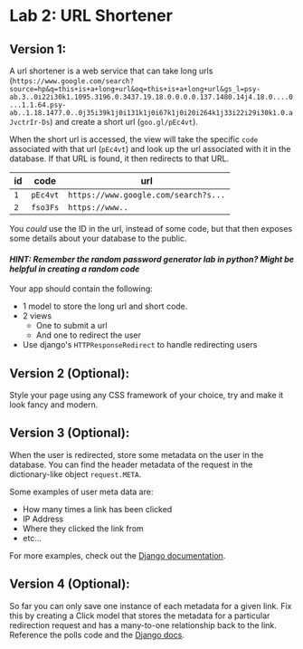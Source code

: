 
# Lab 2: URL Shortener

## Version 1:

A url shortener is a web service that can take long urls (`https://www.google.com/search?source=hp&q=this+is+a+long+url&oq=this+is+a+long+url&gs_l=psy-ab.3..0i22i30k1.1095.3196.0.3437.19.18.0.0.0.0.137.1480.14j4.18.0....0...1.1.64.psy-ab..1.18.1477.0..0j35i39k1j0i131k1j0i67k1j0i20i264k1j33i22i29i30k1.0.aJvctrIr-Ds`) and create a short url (`goo.gl/pEc4vt`).

When the short url is accessed, the view will take the specific `code` associated with that url (`pEc4vt`) and look up the url associated with it in the database. If that URL is found, it then redirects to that URL.

| id | code | url |
| ---|---|---|
| `1` | `pEc4vt` | `https://www.google.com/search?s...`|
| `2` | `fso3Fs` | `https://www..`


You *could* use the ID in the url, instead of some code, but that then exposes some details about your database to the public.

#### *HINT: Remember the random password generator lab in python? Might be helpful in creating a random code*

Your app should contain the following:
- 1 model to store the long url and short code.
- 2 views
  - One to submit a url
  - And one to redirect the user
- Use django's `HTTPResponseRedirect` to handle redirecting users

## Version 2 (Optional):
Style your page using any CSS framework of your choice, try and make it look fancy and modern.

## Version 3 (Optional):
When the user is redirected, store some metadata on the user in the database. You can find the header metadata of the request in the dictionary-like object `request.META`.

Some examples of user meta data are:
- How many times a link has been clicked
- IP Address
- Where they clicked the link from
- etc...

For more examples, check out the [Django documentation](https://docs.djangoproject.com/en/3.1/ref/request-response/#django.http.HttpRequest.META).

## Version 4 (Optional):
So far you can only save one instance of each metadata for a given link. Fix this by creating a Click model that stores the metadata for a particular redirection request and has a many-to-one relationship back to the link. Reference the polls code and the [Django docs](https://docs.djangoproject.com/en/3.1/topics/db/examples/many_to_one/).
